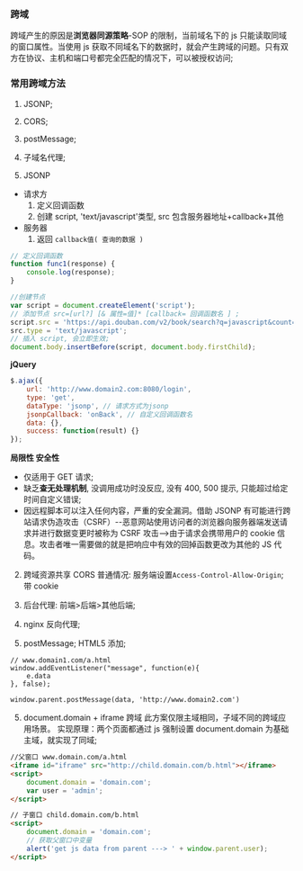 ### 跨域

跨域产生的原因是**浏览器同源策略**-SOP 的限制，当前域名下的 js 只能读取同域的窗口属性。当使用 js 获取不同域名下的数据时，就会产生跨域的问题。只有双方在协议、主机和端口号都完全匹配的情况下，可以被授权访问;

### 常用跨域方法

1. JSONP;
2. CORS;
3. postMessage;
4. 子域名代理;

5. JSONP

- 请求方
  1. 定义回调函数
  2. 创建 script, 'text/javascript'类型, src 包含服务器地址+callback+其他
- 服务器
  1. 返回 `callback值( 查询的数据 )`

```js
// 定义回调函数
function func1(response) {
	console.log(response);
}

//创建节点
var script = document.createElement('script');
// 添加节点 src=[url?] [& 属性=值]* [callback= 回调函数名 ] ;
script.src = 'https://api.douban.com/v2/book/search?q=javascript&count=1' + '&callback=handleResponse';
src.type = 'text/javascript';
// 插入 script, 会立即生效;
document.body.insertBefore(script, document.body.firstChild);
```

**jQuery**

```js
$.ajax({
	url: 'http://www.domain2.com:8080/login',
	type: 'get',
	dataType: 'jsonp', // 请求方式为jsonp
	jsonpCallback: 'onBack', // 自定义回调函数名
	data: {},
	success: function(result) {}
});
```

**局限性 安全性**

- 仅适用于 GET 请求;
- 缺乏**查无处理机制**, 没调用成功时没反应, 没有 400, 500 提示, 只能超过给定时间自定义错误;
- 因远程脚本可以注入任何内容，严重的安全漏洞。借助 JSONP 有可能进行跨站请求伪造攻击（CSRF）--恶意网站使用访问者的浏览器向服务器端发送请求并进行数据变更时被称为 CSRF 攻击-->由于请求会携带用户的 cookie 信息。攻击者唯一需要做的就是把响应中有效的回掉函数更改为其他的 JS 代码。

2. 跨域资源共享 CORS
   普通情况: 服务端设置`Access-Control-Allow-Origin`;
   带 cookie

3. 后台代理: 前端>后端>其他后端;

4. nginx 反向代理;

5. postMessage; HTML5 添加;

```
// www.domain1.com/a.html
window.addEventListener("message", function(e){
    e.data
}, false);

window.parent.postMessage(data, 'http://www.domain2.com')

```

5. document.domain + iframe 跨域
   此方案仅限主域相同，子域不同的跨域应用场景。
   实现原理：两个页面都通过 js 强制设置 document.domain 为基础主域，就实现了同域;

```html
//父窗口 www.domain.com/a.html
<iframe id="iframe" src="http://child.domain.com/b.html"></iframe>
<script>
	document.domain = 'domain.com';
	var user = 'admin';
</script>

// 子窗口 child.domain.com/b.html
<script>
	document.domain = 'domain.com';
	// 获取父窗口中变量
	alert('get js data from parent ---> ' + window.parent.user);
</script>
```
